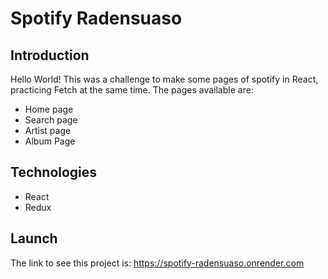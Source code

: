 # Spotify Radensuaso

## Introduction

Hello World! This was a challenge to make some pages of spotify in React, practicing Fetch at the same time. The pages available are:

- Home page
- Search page
- Artist page
- Album Page

## Technologies

- React
- Redux

## Launch

The link to see this project is: https://spotify-radensuaso.onrender.com
